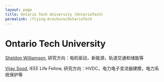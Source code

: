 ```yaml
---
layout: page
title: Ontario Tech University (OntarioTech)
permalink: /flying-brochure/OntarioTech
---
```

# Ontario Tech University


[Sheldon Williamson](https://engineering.ontariotechu.ca/people/ecse/sheldon.williamson.php), 研究方向：电机驱动，新能源，轨道交通和储能等

[Vijay Sood](https://engineering.ontariotechu.ca/people/ecse/vijay.sood.php), IEEE Life Fellow, 研究方向：HVDC，电力电子变流器建模，电力系统保护等
